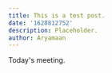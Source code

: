 ```yaml
---
title: This is a test post.
date: '1628812752'
description: Placeholder.
author: Aryamaan
---
```

Today's meeting.
